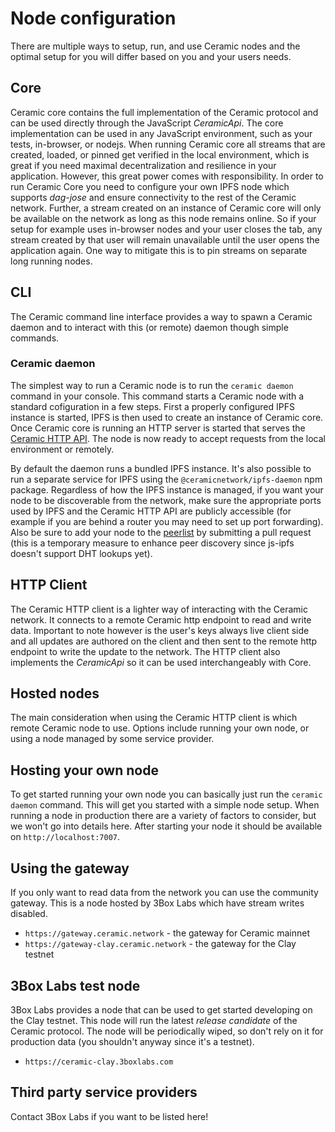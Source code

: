 # Node configuration
There are multiple ways to setup, run, and use Ceramic nodes and the optimal setup for you will differ based on you and your users needs.

## Core
Ceramic core contains the full implementation of the Ceramic protocol and can be used directly through the JavaScript *CeramicApi*. The core implementation can be used in any JavaScript environment, such as your tests, in-browser, or nodejs. When running Ceramic core all streams that are created, loaded, or pinned get verified in the local environment, which is great if you need maximal decentralization and resilience in your application. However, this great power comes with responsibility. In order to run Ceramic Core you need to configure your own IPFS node which supports *dag-jose* and ensure connectivity to the rest of the Ceramic network. Further, a stream created on an instance of Ceramic core will only be available on the network as long as this node remains online. So if your setup for example uses in-browser nodes and your user closes the tab, any stream created by that user will remain unavailable until the user opens the application again. One way to mitigate this is to pin streams on separate long running nodes.

## CLI
The Ceramic command line interface provides a way to spawn a Ceramic daemon and to interact with this (or remote) daemon though simple commands.

### Ceramic daemon
The simplest way to run a Ceramic node is to run the `ceramic daemon` command in your console. This command starts a Ceramic node with a standard cofiguration in a few steps. First a properly configured IPFS instance is started, IPFS is then used to create an instance of Ceramic core. Once Ceramic core is running an HTTP server is started that serves the [Ceramic HTTP API](./reference/http-api.md). The node is now ready to accept requests from the local environment or remotely.

By default the daemon runs a bundled IPFS instance. It's also possible to run a separate service for IPFS using the `@ceramicnetwork/ipfs-daemon` npm package. Regardless of how the IPFS instance is managed, if you want your node to be discoverable from the network, make sure the appropriate ports used by IPFS and the Ceramic HTTP API are publicly accessible (for example if you are behind a router you may need to set up port forwarding). Also be sure to add your node to the [peerlist](https://github.com/ceramicnetwork/peerlist/blob/main/testnet-clay.json) by submitting a pull request (this is a temporary measure to enhance peer discovery since js-ipfs doesn't support DHT lookups yet).


## HTTP Client
The Ceramic HTTP client is a lighter way of interacting with the Ceramic network. It connects to a remote Ceramic http endpoint to read and write data. Important to note however is the user's keys always live client side and all updates are authored on the client and then sent to the remote http endpoint to write the update to the network. The HTTP client also implements the *CeramicApi* so it can be used interchangeably with Core.

## Hosted nodes
The main consideration when using the Ceramic HTTP client is which remote Ceramic node to use. Options include running your own node, or using a node managed by some service provider.

## Hosting your own node
To get started running your own node you can basically just run the `ceramic daemon` command. This will get you started with a simple node setup. When running a node in production there are a variety of factors to consider, but we won't go into details here. After starting your node it should be available on `http://localhost:7007`.

## Using the gateway
If you only want to read data from the network you can use the community gateway. This is a node hosted by 3Box Labs which have stream writes disabled.

* `https://gateway.ceramic.network` - the gateway for Ceramic mainnet
* `https://gateway-clay.ceramic.network` - the gateway for the Clay testnet

## 3Box Labs test node
3Box Labs provides a node that can be used to get started developing on the Clay testnet. This node will run the latest *release candidate* of the Ceramic protocol. The node will be periodically wiped, so don't rely on it for production data (you shouldn't anyway since it's a testnet).

* `https://ceramic-clay.3boxlabs.com`


## Third party service providers

Contact 3Box Labs if you want to be listed here!
